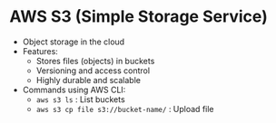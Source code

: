 # AWS S3 (Simple Storage Service)

- Object storage in the cloud
- Features:
  - Stores files (objects) in buckets
  - Versioning and access control
  - Highly durable and scalable
- Commands using AWS CLI:
  - `aws s3 ls` : List buckets
  - `aws s3 cp file s3://bucket-name/` : Upload file
